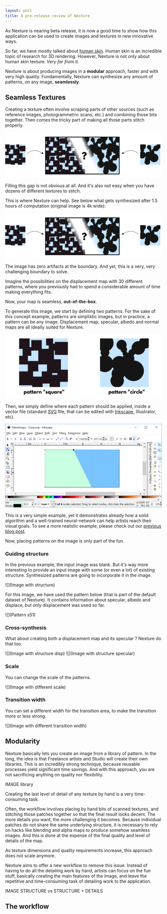 ```yaml
---
layout: post
title: A pre-release review of Nexture
---
```


As Nexture is nearing beta release, it is now a good time to show how this application can be used to create images and textures in new innovative ways.

So far, we have mostly talked about [human skin](/2018/06/13/introducing-nexture.html).
Human skin is an incredible topic of research for 3D rendering.
However, Nexture is not only about human skin texture. *Very far from it.*

Nexture is about producing images in a **modular** approach, faster and with very high quality.
Fundamentally, Nexture can synthesize any amount of patterns, on any image, **seamlessly**.

## Seamless Textures

Creating a texture often involve scraping parts of other sources (such as reference images, photogrammetric scans, etc.) and combining those bits together. Then comes the tricky part of making all those parts stitch properly.

![Patterns stitching](/assets/patterns_stiching.png)

Filling this gap is not obvious at all.
And it's also not easy when you have dozens of different textures to stitch.

This is where Nexture can help. See below what gets synthesized after 1.5 hours of computation (original image is 4k wide):

![Patterns stitching](/assets/patterns_stiching.png)

The image has zero artifacts at the boundary. And yet, this is a very, very challenging boundary to solve.

Imagine the possibilities on the displacement map with 30 different patterns, where you previously had to spend a considerable amount of time making everything fits.

Now, your map is seamless, **out-of-the-box**.

To generate this image, we start by defining two patterns. For the sake of this concept example, patterns are simplistic images, but in practice, a pattern can be any image. Displacement map, specular, albedo and normal maps are all ideally suited for Nexture.

![Samples](/assets/samples.png)

Then, we simply define where each pattern should be applied, inside a vector file (standard [SVG](https://en.wikipedia.org/wiki/Scalable_Vector_Graphics) file, that can be edited with [Inkscape](inkscape.org), Illustrator, etc).

![Placement of patterns](/assets/circle_square_placement.png)

This is a very simple example, yet it demonstrates already how a solid algorithm and a well-trained neural-network can help artists reach their visual goals. To see a more realistic example, please check out our [previous blog post](TODO).

Now, placing patterns on the image is only part of the fun.

### Guiding structure

In the previous example, the input image was blank.
But it's way more interesting to provide an input image with some (or even a lot) of existing structure.
Synthesized patterns are going to incorporate it in the image.

![](Image with structure)

For this image, we have used the pattern below (that is part of the default dataset of Nexture). It contains information about specular, albedo and displace, but only displacement was used so far.

![](Pattern s51)

### Cross-synthesis

What about creating both a displacement map and its specular ? Nexture do that too.

![](Image with structure disp)
![](Image with structure specular)

### Scale

You can change the scale of the patterns.

![](Image with different scale)

### Transition width

You can set a different width for the transition area, to make the transition more or less strong.

![](Image with different transition width)

## Modularity

Nexture basically lets you create an image from a library of pattern.
In the long, the idea is that Freelance artists and Studio will create their own libraries.
This is an incredibly strong technique, because reusable processes yield significant time savings.
And with this approach, you are not sacrificing anything on quality nor flexibility.


IMAGE library

Creating the last level of detail of any texture by hand is a very time-consuming task.

Often, the workflow involves placing by hand bits of scanned textures, and stitching those patches together so that the final result looks decent. The more details you want, the more challenging it becomes.
Because individual patches do not share the same underlying structure, it is necessary to rely on hacks like blending and alpha maps to produce somehow seamless images. And this is done at the expense of the final quality and level of details of the map.

As texture dimensions and quality requirements increase, this approach does not scale anymore.

Nexture aims to offer a new workflow to remove this issue.
Instead of having to do all the detailing work by hand, artists can focus on the fun stuff, basically creating the main features of the image, and leave the repetitive and time-consuming task of detailing work to the application.

IMAGE STRUCTURE vs STRUCTURE + DETAILS

## The workflow
